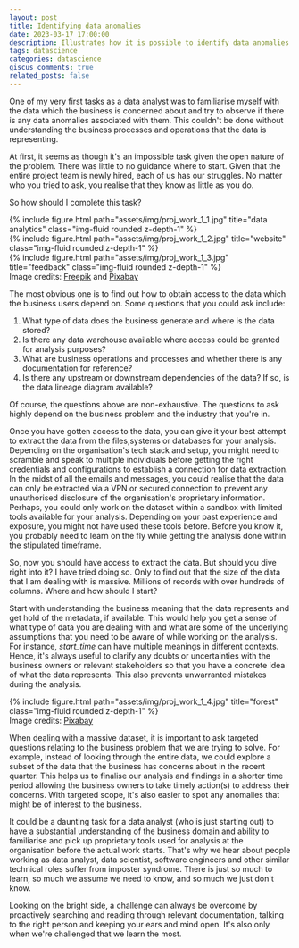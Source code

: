 ```yaml
---
layout: post
title: Identifying data anomalies
date: 2023-03-17 17:00:00
description: Illustrates how it is possible to identify data anomalies via data analysis
tags: datascience
categories: datascience
giscus_comments: true
related_posts: false
---
```


One of my very first tasks as a data analyst was to familiarise myself with the data which the business is concerned about and try to observe if there is any data anomalies associated with them. This couldn't be done without understanding the business processes and operations that the data is representing. 

At first, it seems as though it's an impossible task given the open nature of the problem. There was little to no guidance where to start. Given that the entire project team is newly hired, each of us has our struggles. No matter who you tried to ask, you realise that they know as little as you do. 

So how should I complete this task? 

<div class="row">
    <div class="col-sm mt-3 mt-md-0">
        {% include figure.html path="assets/img/proj_work_1_1.jpg" title="data analytics" class="img-fluid rounded z-depth-1" %}
    </div>
    <div class="col-sm mt-3 mt-md-0">
        {% include figure.html path="assets/img/proj_work_1_2.jpg" title="website" class="img-fluid rounded z-depth-1" %}
    </div>
    <div class="col-sm mt-3 mt-md-0">
        {% include figure.html path="assets/img/proj_work_1_3.jpg" title="feedback" class="img-fluid rounded z-depth-1" %}
    </div>
</div>
<div class="caption">
    Image credits: <a href="https://www.freepik.com">Freepik</a> and <a href="https://pixabay.com/">Pixabay </a>
</div>

The most obvious one is to find out how to obtain access to the data which the business users depend on. Some questions that you could ask include: 

1. What type of data does the business generate and where is the data stored? 
2. Is there any data warehouse available where access could be granted for analysis purposes?
3. What are business operations and processes and whether there is any documentation for reference?
4. Is there any upstream or downstream dependencies of the data? If so, is the data lineage diagram available?

Of course, the questions above are non-exhaustive. The questions to ask highly depend on the business problem and the industry that you're in. 

Once you have gotten access to the data, you can give it your best attempt to extract the data from the files,systems or databases for your analysis. Depending on the organisation's tech stack and setup, you might need to scramble and speak to multiple individuals before getting the right credentials and configurations to establish a connection for data extraction. In the midst of all the emails and messages, you could realise that the data can only be extracted via a VPN or secured connection to prevent any unauthorised disclosure of the organisation's proprietary information. Perhaps, you could only work on the dataset within a sandbox with limited tools available for your analysis. Depending on your past experience and exposure, you might not have used these tools before. Before you know it, you probably need to learn on the fly while getting the analysis done within the stipulated timeframe.

So, now you should have access to extract the data. But should you dive right into it? I have tried doing so. Only to find out that the size of the data that I am dealing with is massive. Millions of records with over hundreds of columns. Where and how should I start? 

Start with understanding the business meaning that the data represents and get hold of the metadata, if available. This would help you get a sense of what type of data you are dealing with and what are some of the underlying assumptions that you need to be aware of while working on the analysis. For instance, *start_time* can have multiple meanings in different contexts. Hence, it's always useful to clarify any doubts or uncertainties with the business owners or relevant stakeholders so that you have a concrete idea of what the data represents. This also prevents unwarranted mistakes during the analysis. 

<div class="row">
    <div class="col-sm mt-3 mt-md-0">
        {% include figure.html path="assets/img/proj_work_1_4.jpg" title="forest" class="img-fluid rounded z-depth-1" %}
    </div>
</div>
<div class="caption">
    Image credits: <a href="https://pixabay.com/">Pixabay</a>
</div>

When dealing with a massive dataset, it is important to ask targeted questions relating to the business problem that we are trying to solve. For example, instead of looking through the entire data, we could explore a subset of the data that the business has concerns about in the recent quarter. This helps us to finalise our analysis and findings in a shorter time period allowing the business owners to take timely action(s) to address their concerns. With targeted scope, it's also easier to spot any anomalies that might be of interest to the business. 

It could be a daunting task for a data analyst (who is just starting out) to have a substantial understanding of the business domain and ability to familiarise and pick up proprietary tools used for analysis at the organisation before the actual work starts. That's why we hear about people working as data analyst, data scientist, software engineers and other similar technical roles suffer from imposter syndrome. There is just so much to learn, so much we assume we need to know, and so much we just don't know. 

Looking on the bright side, a challenge can always be overcome by proactively searching and reading through relevant documentation, talking to the right person and keeping your ears and mind open. It's also only when we're challenged that we learn the most.
